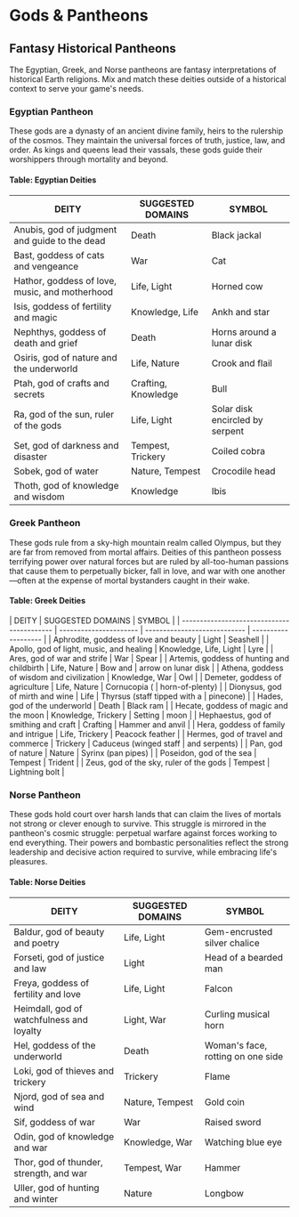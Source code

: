# Gods & Pantheons

## Fantasy Historical Pantheons

The Egyptian, Greek, and Norse pantheons are fantasy interpretations of historical Earth religions. Mix and match these deities outside of a historical context to serve your game's needs.

### Egyptian Pantheon

These gods are a dynasty of an ancient divine family, heirs to the rulership of the cosmos. They maintain the universal forces of truth, justice, law, and order. As kings and queens lead their vassals, these gods guide their worshippers through mortality and beyond.

#### Table: Egyptian Deities

| DEITY                                          | SUGGESTED DOMAINS   | SYMBOL                          |
| ---------------------------------------------- | ------------------- | ------------------------------- |
| Anubis, god of judgment and guide to the dead  | Death               | Black jackal                    |
| Bast, goddess of cats and vengeance            | War                 | Cat                             |
| Hathor, goddess of love, music, and motherhood | Life, Light         | Horned cow                      |
| Isis, goddess of fertility and magic           | Knowledge, Life     | Ankh and star                   |
| Nephthys, goddess of death and grief           | Death               | Horns around a lunar disk       |
| Osiris, god of nature and the underworld       | Life, Nature        | Crook and flail                 |
| Ptah, god of crafts and secrets                | Crafting, Knowledge | Bull                            |
| Ra, god of the sun, ruler of the gods          | Life, Light         | Solar disk encircled by serpent |
| Set, god of darkness and disaster              | Tempest, Trickery   | Coiled cobra                    |
| Sobek, god of water                            | Nature, Tempest     | Crocodile head                  |
| Thoth, god of knowledge and wisdom             | Knowledge           | Ibis                            |

### Greek Pantheon

These gods rule from a sky-high mountain realm called Olympus, but they are far from removed from mortal affairs. Deities of this pantheon possess terrifying power over natural forces but are ruled by all-too-human passions that cause them to perpetually bicker, fall in love, and war with one another—often at the expense of mortal bystanders caught in their wake.

#### Table: Greek Deities

| DEITY                                      | SUGGESTED DOMAINS      | SYMBOL                       |
| ------------------------------------------ | ---------------------- | ---------------------------- | ------------------- |
| Aphrodite, goddess of love and beauty      | Light                  | Seashell                     |
| Apollo, god of light, music, and healing   | Knowledge, Life, Light | Lyre                         |
| Ares, god of war and strife                | War                    | Spear                        |
| Artemis, goddess of hunting and childbirth | Life, Nature           | Bow and                      | arrow on lunar disk |
| Athena, goddess of wisdom and civilization | Knowledge, War         | Owl                          |
| Demeter, goddess of agriculture            | Life, Nature           | Cornucopia (                 | horn-of-plenty)     |
| Dionysus, god of mirth and wine            | Life                   | Thyrsus (staff tipped with a | pinecone)           |
| Hades, god of the underworld               | Death                  | Black ram                    |
| Hecate, goddess of magic and the moon      | Knowledge, Trickery    | Setting                      | moon                |
| Hephaestus, god of smithing and craft      | Crafting               | Hammer and anvil             |
| Hera, goddess of family and intrigue       | Life, Trickery         | Peacock feather              |
| Hermes, god of travel and commerce         | Trickery               | Caduceus (winged staff       | and serpents)       |
| Pan, god of nature                         | Nature                 | Syrinx (pan pipes)           |
| Poseidon, god of the sea                   | Tempest                | Trident                      |
| Zeus, god of the sky, ruler of the gods    | Tempest                | Lightning bolt               |

### Norse Pantheon

These gods hold court over harsh lands that can claim the lives of mortals not strong or clever enough to survive. This struggle is mirrored in the pantheon's cosmic struggle: perpetual warfare against forces working to end everything. Their powers and bombastic personalities reflect the strong leadership and decisive action required to survive, while embracing life's pleasures.

#### Table: Norse Deities

| DEITY                                     | SUGGESTED DOMAINS | SYMBOL                            |
| ----------------------------------------- | ----------------- | --------------------------------- |
| Baldur, god of beauty and poetry          | Life, Light       | Gem-encrusted silver chalice      |
| Forseti, god of justice and law           | Light             | Head of a bearded man             |
| Freya, goddess of fertility and love      | Life, Light       | Falcon                            |
| Heimdall, god of watchfulness and loyalty | Light, War        | Curling musical horn              |
| Hel, goddess of the underworld            | Death             | Woman's face, rotting on one side |
| Loki, god of thieves and trickery         | Trickery          | Flame                             |
| Njord, god of sea and wind                | Nature, Tempest   | Gold coin                         |
| Sif, goddess of war                       | War               | Raised sword                      |
| Odin, god of knowledge and war            | Knowledge, War    | Watching blue eye                 |
| Thor, god of thunder, strength, and war   | Tempest, War      | Hammer                            |
| Uller, god of hunting and winter          | Nature            | Longbow                           |
